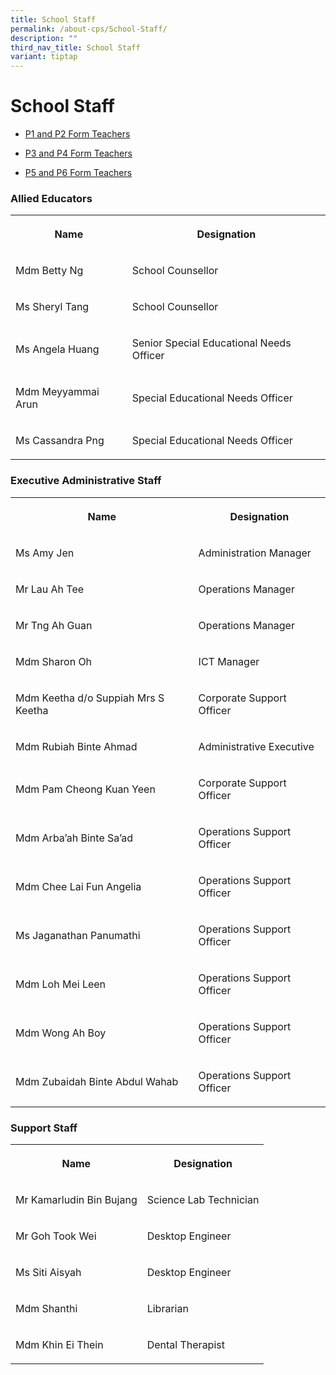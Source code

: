 ```yaml
---
title: School Staff
permalink: /about-cps/School-Staff/
description: ""
third_nav_title: School Staff
variant: tiptap
---
```

<h1><strong>School Staff</strong></h1><ul data-tight="true" class="tight"><li><p><a href="/about-cps/school-staff/p1-and-p2-form-teachers" rel="noopener noreferrer nofollow" target="_blank">P1 and P2 Form Teachers</a></p></li><li><p><a href="/about-cps/school-staff/p3-and-p4-form-teachers" rel="noopener noreferrer nofollow" target="_blank">P3 and P4 Form Teachers</a></p></li><li><p><a href="/about-cps/school-staff/p5-and-p6-form-teachers" rel="noopener noreferrer nofollow" target="_blank">P5 and P6 Form Teachers</a></p></li></ul><h3>Allied Educators</h3><table><tbody><tr><th rowspan="1" colspan="1"><p>Name</p></th><th rowspan="1" colspan="1"><p>Designation</p></th></tr><tr><td rowspan="1" colspan="1"><p>Mdm Betty Ng</p></td><td rowspan="1" colspan="1"><p>School Counsellor</p></td></tr><tr><td rowspan="1" colspan="1"><p>Ms Sheryl Tang</p></td><td rowspan="1" colspan="1"><p>School Counsellor</p></td></tr><tr><td rowspan="1" colspan="1"><p>Ms Angela Huang</p></td><td rowspan="1" colspan="1"><p>Senior Special Educational Needs Officer</p></td></tr><tr><td rowspan="1" colspan="1"><p>Mdm Meyyammai Arun</p></td><td rowspan="1" colspan="1"><p>Special Educational Needs Officer</p></td></tr><tr><td rowspan="1" colspan="1"><p>Ms Cassandra Png</p></td><td rowspan="1" colspan="1"><p>Special Educational Needs Officer</p></td></tr></tbody></table><h3>Executive Administrative Staff</h3><table><tbody><tr><th rowspan="1" colspan="1"><p>Name</p></th><th rowspan="1" colspan="1"><p>Designation</p></th></tr><tr><td rowspan="1" colspan="1"><p>Ms Amy Jen</p></td><td rowspan="1" colspan="1"><p>Administration Manager</p></td></tr><tr><td rowspan="1" colspan="1"><p>Mr Lau Ah Tee</p></td><td rowspan="1" colspan="1"><p>Operations Manager</p></td></tr><tr><td rowspan="1" colspan="1"><p>Mr Tng Ah Guan</p></td><td rowspan="1" colspan="1"><p>Operations Manager</p></td></tr><tr><td rowspan="1" colspan="1"><p>Mdm Sharon Oh</p></td><td rowspan="1" colspan="1"><p>ICT Manager</p></td></tr><tr><td rowspan="1" colspan="1"><p>Mdm Keetha d/o Suppiah Mrs S Keetha</p></td><td rowspan="1" colspan="1"><p>Corporate Support Officer</p></td></tr><tr><td rowspan="1" colspan="1"><p>Mdm Rubiah Binte Ahmad</p></td><td rowspan="1" colspan="1"><p>Administrative Executive</p></td></tr><tr><td rowspan="1" colspan="1"><p>Mdm Pam Cheong Kuan Yeen</p></td><td rowspan="1" colspan="1"><p>Corporate Support Officer</p></td></tr><tr><td rowspan="1" colspan="1"><p>Mdm Arba’ah Binte Sa’ad</p></td><td rowspan="1" colspan="1"><p>Operations Support Officer</p></td></tr><tr><td rowspan="1" colspan="1"><p>Mdm Chee Lai Fun Angelia</p></td><td rowspan="1" colspan="1"><p>Operations Support Officer</p></td></tr><tr><td rowspan="1" colspan="1"><p>Ms Jaganathan Panumathi</p></td><td rowspan="1" colspan="1"><p>Operations Support Officer</p></td></tr><tr><td rowspan="1" colspan="1"><p>Mdm Loh Mei Leen</p></td><td rowspan="1" colspan="1"><p>Operations Support Officer</p></td></tr><tr><td rowspan="1" colspan="1"><p>Mdm Wong Ah Boy</p></td><td rowspan="1" colspan="1"><p>Operations Support Officer</p></td></tr><tr><td rowspan="1" colspan="1"><p>Mdm Zubaidah Binte Abdul Wahab</p></td><td rowspan="1" colspan="1"><p>Operations Support Officer</p></td></tr></tbody></table><h3>Support Staff</h3><table><tbody><tr><th rowspan="1" colspan="1"><p>Name</p></th><th rowspan="1" colspan="1"><p>Designation</p></th></tr><tr><td rowspan="1" colspan="1"><p>Mr Kamarludin Bin Bujang</p></td><td rowspan="1" colspan="1"><p>Science Lab Technician</p></td></tr><tr><td rowspan="1" colspan="1"><p>Mr Goh Took Wei</p></td><td rowspan="1" colspan="1"><p>Desktop Engineer</p></td></tr><tr><td rowspan="1" colspan="1"><p>Ms Siti Aisyah</p></td><td rowspan="1" colspan="1"><p>Desktop Engineer</p></td></tr><tr><td rowspan="1" colspan="1"><p>Mdm Shanthi</p></td><td rowspan="1" colspan="1"><p>Librarian</p></td></tr><tr><td rowspan="1" colspan="1"><p>Mdm Khin Ei Thein</p></td><td rowspan="1" colspan="1"><p>Dental Therapist</p></td></tr></tbody></table><p></p>